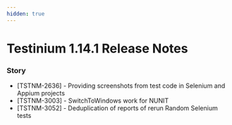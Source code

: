 ```yaml
---
hidden: true
---
```


# Testinium 1.14.1 Release Notes

### Story

* \[TSTNM-2636] - Providing screenshots from test code in Selenium and Appium projects
* \[TSTNM-3003] - SwitchToWindows work for NUNIT
* \[TSTNM-3052] - Deduplication of reports of rerun Random Selenium tests

